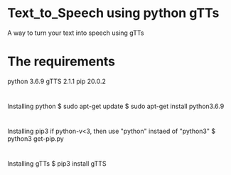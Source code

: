 # Text_to_Speech using python gTTs
A way to turn your text into speech using gTTs

# The requirements
python 3.6.9
gTTS 2.1.1
pip 20.0.2
#
Installing python
$ sudo apt-get update
$ sudo apt-get install python3.6.9
#
Installing pip3 
if python-v<3, then use "python" instaed of "python3"
$ python3 get-pip.py
#
Installing gTTs
$ pip3 install gTTS
